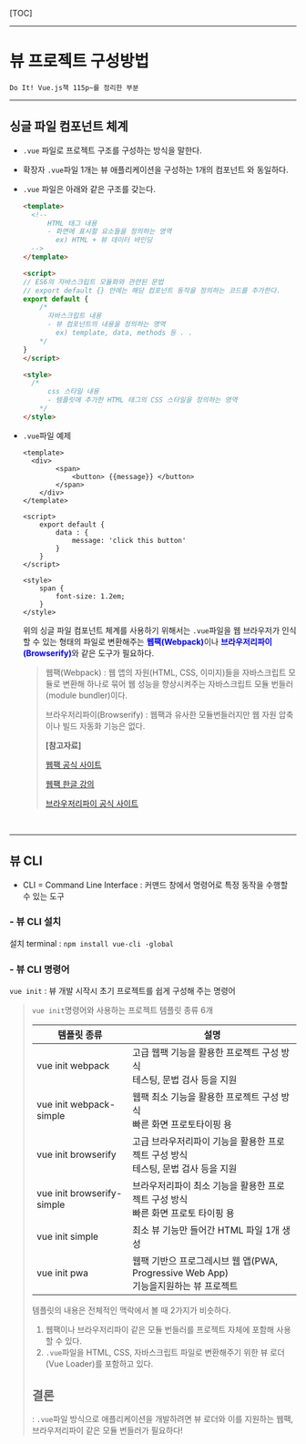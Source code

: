 [TOC]

---

# 뷰 프로젝트 구성방법

```
Do It! Vue.js책 115p~를 정리한 부분
```

---

## 싱글 파일 컴포넌트 체계

- `.vue` 파일로 프로젝트 구조를 구성하는 방식을 말한다.
- 확장자 `.vue`파일 1개는 뷰 애플리케이션을 구성하는 1개의 컴포넌트 와 동일하다.

- `.vue` 파일은 아래와 같은 구조를 갖는다.

  ```html
  <template>
  	<!-- 
  		HTML 태그 내용
  		- 화면에 표시할 요소들을 정의하는 영역
  		  ex) HTML + 뷰 데이터 바인딩
  	-->
  </template>
  
  <script>
  // ES6의 자바스크립트 모듈화와 관련된 문법
  // export default {} 안에는 해당 컴포넌트 동작을 정의하는 코드를 추가한다.
  export default {
      /* 
      	자바스크립트 내용
      	- 뷰 컴포넌트의 내용을 정의하는 영역
      	  ex) template, data, methods 등 . .  
      */
  }
  </script>
  
  <style>
  	/*
      	css 스타일 내용
      	- 템플릿에 추가한 HTML 태그의 CSS 스타일을 정의하는 영역
      */
  </style>
  ```

- `.vue`파일 예제

  ```vue
  <template>
  	<div>
          <span>
              <button> {{message}} </button>
          </span>
      </div>
  </template>
  
  <script>
      export default {
          data : {
              message: 'click this button'
          }
      }
  </script>
  
  <style>
      span {
          font-size: 1.2em;
      }
  </style>
  ```

  위의 싱글 파일 컴포넌트 체계를 사용하기 위해서는 `.vue`파일을 웹 브라우저가 인식할 수 있는 형태의 파일로 변환해주는 <b style="color:blue">웹팩(Webpack)</b>이나 <b style="color:blue">브라우저리파이(Browserify)</b>와 같은 도구가 필요하다.

  > 웹팩(Webpack) : 웹 앱의 자원(HTML, CSS, 이미지)들을 자바스크립트 모듈로 변환해 하나로 묶어 웹 성능을 향상시켜주는 자바스크립트 모듈 번들러(module bundler)이다.
  >
  > 브라우저리파이(Browserify) : 웹팩과 유사한 모듈번들러지만 웹 자원 압축이나 빌드 자동화 기능은 없다. 
  >
  > **[참고자료]**
  >
  > [웹팩 공식 사이트](https://webpack.js.org/)
  >
  > [웹팩 한글 강의](https://www.inflearn.com/course/webpack-웹팩-강좌#description)
  >
  > [브라우저리파이 공식 사이트](http://browserify.org/)

<br>

---

##  뷰 CLI 

- CLI = Command Line Interface : 커맨드 창에서 명령어로 특정 동작을 수행할 수 있는 도구

### - 뷰 CLI 설치

설치 terminal : `npm install vue-cli -global`

### - 뷰 CLI 명령어

`vue init` : 뷰 개발 시작시 초기 프로젝트를 쉽게 구성해 주는 명령어 

> `vue init`명령어와 사용하는 프로젝트 템플릿 종류 6개
>
> | 템플릿 종류                | 설명                                                         |
> | -------------------------- | ------------------------------------------------------------ |
> | vue init webpack           | 고급 웹팩 기능을 활용한 프로젝트 구성 방식<br>테스팅, 문법 검사 등을 지원 |
> | vue init webpack-simple    | 웹팩 최소 기능을 활용한 프로젝트 구성 방식<br>빠른 화면 프로토타이핑 용 |
> | vue init browserify        | 고급 브라우저리파이 기능을 활용한 프로젝트 구성 방식<br>테스팅, 문법 검사 등을 지원 |
> | vue init browserify-simple | 브라우저리파이 최소 기능을 활용한 프로젝트 구성 방식<br/>빠른 화면 프로토 타이핑 용 |
> | vue init simple            | 최소 뷰 기능만 들어간 HTML 파일 1개 생성                     |
> | vue init pwa               | 웹팩 기반으 프로그레시브 웹 앱(PWA, Progressive Web App)<br/>기능을지원하는 뷰 프로젝트 |
>
> 템플릿의 내용은 전체적인 맥락에서 볼 때 2가지가 비슷하다.
>
> 1. 웹팩이나 브라우저리파이 같은 모듈 번들러를 프로젝트 자체에 포함해 사용할 수 있다.
> 2. `.vue`파일을 HTML, CSS, 자바스크립트 파일로 변환해주기 위한 뷰 로더(Vue Loader)를 포함하고 있다.
>
> ## **결론** 
>
> : `.vue`파일 방식으로 애플리케이션을 개발하려면 뷰 로더와 이를 지원하는 웹팩, 브라우저리파이 같은 모듈 번들러가 필요하다!
>
> 































